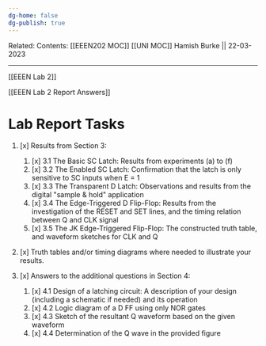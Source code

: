 ```yaml
---
dg-home: false
dg-publish: true
---
```

Related: 
Contents: [[EEEN202 MOC]]
[[UNI MOC]]
Hamish Burke || 22-03-2023
***

[[EEEN Lab 2]]

[[EEEN Lab 2 Report Answers]]

# Lab Report Tasks

1. [x] Results from Section 3: 
	1. [x] 3.1 The Basic SC Latch: Results from experiments (a) to (f) 
	2. [x] 3.2 The Enabled SC Latch: Confirmation that the latch is only sensitive to SC inputs when E = 1 
	3. [x] 3.3 The Transparent D Latch: Observations and results from the digital "sample & hold" application 
	4. [x] 3.4 The Edge-Triggered D Flip-Flop: Results from the investigation of the RESET and SET lines, and the timing relation between Q and CLK signal 
	5. [x] 3.5 The JK Edge-Triggered Flip-Flop: The constructed truth table, and waveform sketches for CLK and Q
    
2. [x] Truth tables and/or timing diagrams where needed to illustrate your results.
    
3. [x] Answers to the additional questions in Section 4: 
	1. [x] 4.1 Design of a latching circuit: A description of your design (including a schematic if needed) and its operation 
	2. [x] 4.2 Logic diagram of a D FF using only NOR gates 
	3. [x] 4.3 Sketch of the resultant Q waveform based on the given waveform 
	4. [x] 4.4 Determination of the Q wave in the provided figure
    

